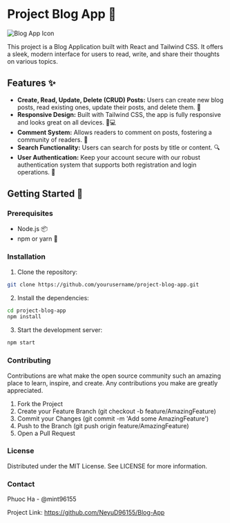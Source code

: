 ﻿# Project Blog App 📘

![Blog App Icon](path/to/your/icon.png)

This project is a Blog Application built with React and Tailwind CSS. It offers a sleek, modern interface for users to read, write, and share their thoughts on various topics.

## Features ✨

- **Create, Read, Update, Delete (CRUD) Posts:** Users can create new blog posts, read existing ones, update their posts, and delete them. 📝
- **Responsive Design:** Built with Tailwind CSS, the app is fully responsive and looks great on all devices. 📱💻
- **Comment System:** Allows readers to comment on posts, fostering a community of readers. 💬
- **Search Functionality:** Users can search for posts by title or content. 🔍
- **User Authentication:** Keep your account secure with our robust authentication system that supports both registration and login operations. 🔐

## Getting Started 🚀

### Prerequisites

- Node.js 📦
- npm or yarn 🧶
### Installation

1. Clone the repository:

```bash
git clone https://github.com/yourusername/project-blog-app.git

```

2. Install the dependencies:

```bash
cd project-blog-app
npm install

```

3. Start the development server:

```bash
npm start
```

### Contributing
Contributions are what make the open source community such an amazing place to learn, inspire, and create. Any contributions you make are greatly appreciated.

1. Fork the Project
2. Create your Feature Branch (git checkout -b feature/AmazingFeature)
3. Commit your Changes (git commit -m 'Add some AmazingFeature')
4. Push to the Branch (git push origin feature/AmazingFeature)
5. Open a Pull Request
### License
Distributed under the MIT License. See LICENSE for more information.

### Contact
Phuoc Ha - @mint96155

Project Link: https://github.com/NeyuD96155/Blog-App
